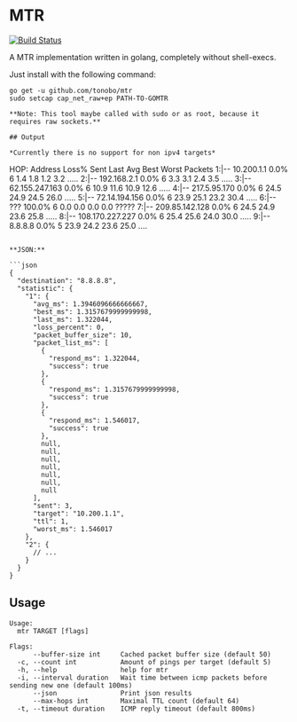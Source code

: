 # MTR
[![Build Status](https://travis-ci.org/tonobo/mtr.svg?branch=master)](https://travis-ci.org/tonobo/mtr)

A MTR implementation written in golang, completely without shell-execs.

Just install with the following command:
```
go get -u github.com/tonobo/mtr
sudo setcap cap_net_raw+ep PATH-TO-GOMTR

**Note: This tool maybe called with sudo or as root, because it requires raw sockets.**

## Output

*Currently there is no support for non ipv4 targets*

```
HOP:    Address                Loss%  Sent    Last     Avg    Best   Worst       Packets
  1:|-- 10.200.1.1              0.0%     6     1.4     1.8     1.2     3.2         .....
  2:|-- 192.168.2.1             0.0%     6     3.3     3.1     2.4     3.5         .....
  3:|-- 62.155.247.163          0.0%     6    10.9    11.6    10.9    12.6         .....
  4:|-- 217.5.95.170            0.0%     6    24.5    24.9    24.5    26.0         .....
  5:|-- 72.14.194.156           0.0%     6    23.9    25.1    23.2    30.4         .....
  6:|-- ???                   100.0%     6     0.0     0.0     0.0     0.0         ?????
  7:|-- 209.85.142.128          0.0%     6    24.5    24.9    23.6    25.8         .....
  8:|-- 108.170.227.227         0.0%     6    25.4    25.6    24.0    30.0         .....
  9:|-- 8.8.8.8                 0.0%     5    23.9    24.2    23.6    25.0          ....
```

**JSON:**

```json
{
  "destination": "8.8.8.8",
  "statistic": {
    "1": {
      "avg_ms": 1.3946096666666667,
      "best_ms": 1.3157679999999998,
      "last_ms": 1.322044,
      "loss_percent": 0,
      "packet_buffer_size": 10,
      "packet_list_ms": [
        {
          "respond_ms": 1.322044,
          "success": true
        },
        {
          "respond_ms": 1.3157679999999998,
          "success": true
        },
        {
          "respond_ms": 1.546017,
          "success": true
        },
        null,
        null,
        null,
        null,
        null,
        null,
        null
      ],
      "sent": 3,
      "target": "10.200.1.1",
      "ttl": 1,
      "worst_ms": 1.546017
    },
    "2": {
      // ...
    }
  }
}
```

## Usage

```
Usage:
  mtr TARGET [flags]

Flags:
      --buffer-size int     Cached packet buffer size (default 50)
  -c, --count int           Amount of pings per target (default 5)
  -h, --help                help for mtr
  -i, --interval duration   Wait time between icmp packets before sending new one (default 100ms)
      --json                Print json results
      --max-hops int        Maximal TTL count (default 64)
  -t, --timeout duration    ICMP reply timeout (default 800ms)
```
